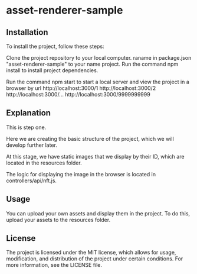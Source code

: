 # asset-renderer-sample

## Installation
To install the project, follow these steps:

Clone the project repository to your local computer.
raname in package.json "asset-renderer-sample" to your name project.
Run the command npm install to install project dependencies.

Run the command npm start to start a local server and view the project in a browser by url 
http://localhost:3000/1
http://localhost:3000/2
http://localhost:3000/...
http://localhost:3000/9999999999


## Explanation
This is step one.

Here we are creating the basic structure of the project, which we will develop further later.

At this stage, we have static images that we display by their ID, which are located in the resources folder.

The logic for displaying the image in the browser is located in controllers/api/nft.js.


## Usage
You can upload your own assets and display them in the project. To do this, upload your assets to the resources folder.

## License
The project is licensed under the MIT license, which allows for usage, modification, and distribution of the project under certain conditions. For more information, see the LICENSE file.
